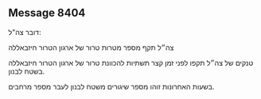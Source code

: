 ## Message 8404

דובר צה"ל:

צה״ל תקף מספר מטרות טרור של ארגון הטרור חיזבאללה

טנקים של צה״ל תקפו לפני זמן קצר תשתיות להכוונת טרור של ארגון הטרור חיזבאללה בשטח לבנון.

בשעות האחרונות זוהו מספר שיגורים משטח לבנון לעבר מספר מרחבים.

